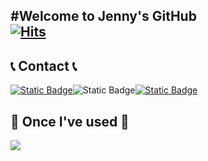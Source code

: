 #Welcome to Jenny's GitHub
<br>
[![Hits](https://hits.seeyoufarm.com/api/count/incr/badge.svg?url=https%3A%2F%2Fgithub.com%2FDevJennyKim&count_bg=%23C9C0F8&title_bg=%231658D4&icon=github.svg&icon_color=%23E7E7E7&title=GITGUB&edge_flat=false)](https://hits.seeyoufarm.com)
---
## 📞 Contact 📞
<div style="display:flex; flex-direction:row;">
  <a href="https://www.linkedin.com/in/devjennykim/"><img alt="Static Badge" src="https://img.shields.io/badge/LinkedIn-%230A66C2?style=for-the-badge&logoSize=auto&color=%230A66C2"></a>
  <a mailto="jennykim.itjobs@gmail.com"><img alt="Static Badge" src="https://img.shields.io/badge/Gmail-white?style=for-the-badge&logo=gmail&logoColor=white&logoSize=auto&color=%23EA4335"></a>
  <a href="https://devjennykim.netlify.app/"><img alt="Static Badge" src="https://img.shields.io/badge/Website-white?style=for-the-badge&logo=googlechrome&logoColor=white&logoSize=auto&color=%23027efb"></a>
</div>



## 🔨 Once I've used 🔨
 <img src="https://img.shields.io/badge/Java-007396?style=for-the-badge&logo=Java&logoColor=white"> 

